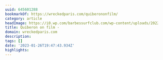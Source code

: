 ```yaml
---
uuid: 645601288
bookmarkOf: https://wreckedparis.com/quiberononfilm/
category: article
headImage: https://i0.wp.com/barbessurfclub.com/wp-content/uploads/2022/01/Photo27_25-1.jpg?fit=1786%2C1190&quality=95&ssl=1
title: Quiberon on film -
domain: wreckedparis.com
description: 
tags: []
date: '2023-01-26T19:47:43.934Z'
highlights: 
---
```



